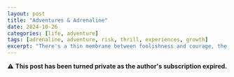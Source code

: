 ```yaml
---
layout: post
title: "Adventures & Adrenaline"
date: 2024-10-26
categories: [life, adventure]
tags: [adrenaline, adventure, risk, thrill, experiences, growth]
excerpt: "There's a thin membrane between foolishness and courage, the adrenaline rush we experience comes by skilfully dancing on the membrane"
---
```


⚠️ **This post has been turned private as the author's subscription expired.**